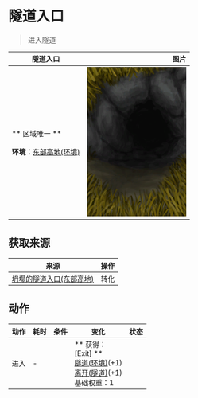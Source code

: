 # 隧道入口  
> 进入隧道  
  
  隧道入口  |   图片   
 ----  |  ----:   
 ** 区域唯一 **<br><br>**环境：**[东部高地(环境)](Env_HighlandsEastern.md)  |  <img decoding="async" src="Sprite/TunnelEntrance.png" href="a.md" style="max-width:300px;max-height:300px;">   
  
## 获取来源  
来源  |  操作  
----  |  ----  
[坍塌的隧道入口(东部高地)](TunnelEntranceClosed.md)  |  转化  
## 动作  
动作  |  耗时  |  条件  |  变化  |  状态  
----  |  ----  |  ----  |  ----  |  ----  
进入<br>  |  -  |    |  ** 获得： **<br>** [Exit] **<br>  [隧道(环境)](Env_Tunnel.md)(+1)<br>  [离开(隧道)](TunnelExit.md)(+1)<br>基础权重：1  |    


<script>document.title="隧道入口 - 卡牌生存百科 Card Survival Wiki";</script>